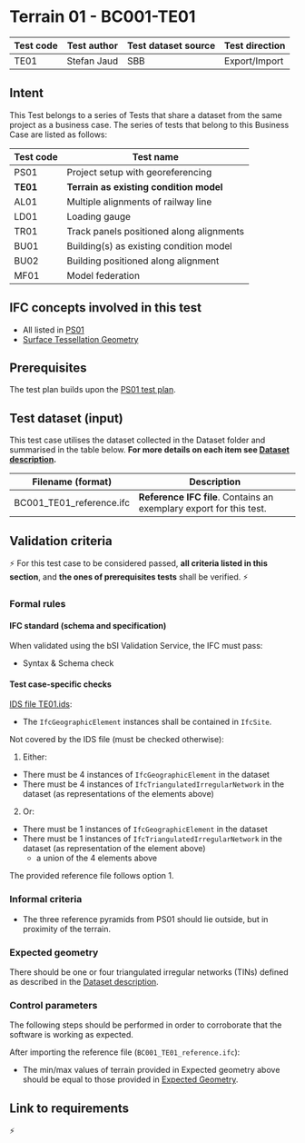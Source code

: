 # Terrain 01 - BC001-TE01

| Test code | Test author     | Test dataset source | Test direction |
|-----------|-----------------|---------------------|----------------|
| TE01      | Stefan Jaud     | SBB                 | Export/Import  |


## Intent

This Test belongs to a series of Tests that share a dataset from the same project as a business case. 
The series of tests that belong to this Business Case are listed as follows:

| Test code | Test name     | 
|-----------|-----------------|
| PS01      | Project setup with georeferencing |
| **TE01**  | **Terrain as existing condition model** |
| AL01      | Multiple alignments of railway line |
| LD01      | Loading gauge|
| TR01      | Track panels positioned along alignments |
| BU01      | Building(s) as existing condition model |
| BU02      | Building positioned along alignment |
| MF01      | Model federation|


## IFC concepts involved in this test

- All listed in [PS01](https://github.com/buildingSMART/IFC4.x-IF/tree/main/tests/PS01#ifc-concepts-involved-in-this-test)
- [Surface Tessellation Geometry](https://ifc43-docs.standards.buildingsmart.org/IFC/RELEASE/IFC4x3/HTML/concepts/Product_Shape/Product_Geometric_Representation/Surface_Geometry/Surface_Tessellation_Geometry/content.html)


## Prerequisites

The test plan builds upon the [PS01 test plan](../PS01/Readme.md).


## Test dataset (input)

This test case utilises the dataset collected in the Dataset folder and summarised in the table below. **For more details on each item see [Dataset description](Dataset/README.md).**

| Filename (format)         | Description                                                        |
|---------------------------|--------------------------------------------------------------------|
| BC001_TE01_reference.ifc  | **Reference IFC file**. Contains an exemplary export for this test.|


## Validation criteria

:zap: For this test case to be considered passed, **all criteria listed in this section**, and **the ones of prerequisites tests** shall be verified. :zap:

### Formal rules

#### IFC standard (schema and specification)

When validated using the bSI Validation Service, the IFC must pass:

- Syntax & Schema check


#### Test case-specific checks

[IDS file TE01.ids](./Dataset/TE01.ids):

- The `IfcGeographicElement` instances shall be contained in `IfcSite`.

Not covered by the IDS file (must be checked otherwise):

1. Either:
- There must be 4 instances of `IfcGeographicElement` in the dataset
- There must be 4 instances of `IfcTriangulatedIrregularNetwork` in the dataset (as representations of the elements above)

2. Or:
- There must be 1 instances of `IfcGeographicElement` in the dataset
- There must be 1 instances of `IfcTriangulatedIrregularNetwork` in the dataset (as representation of the element above)
    - a union of the 4 elements above

The provided reference file follows option 1.


### Informal criteria

- The three reference pyramids from PS01 should lie outside, but in proximity of the terrain.


### Expected geometry

There should be one or four triangulated irregular networks (TINs) defined as described in the [Dataset description](./Dataset/README.md).



### Control parameters

The following steps should be performed in order to corroborate that the software is working as expected.

After importing the reference file (`BC001_TE01_reference.ifc`):

- The min/max values of terrain provided in Expected geometry above should be equal to those provided in [Expected Geometry](#expected-geometry).


## Link to requirements

:zap:
